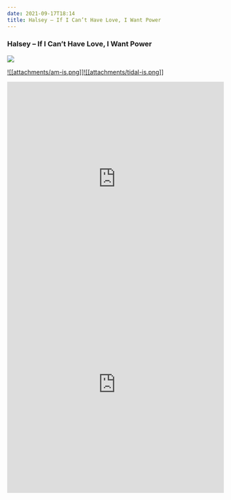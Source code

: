 ```yaml
---
date: 2021-09-17T18:14
title: Halsey – If I Can’t Have Love, I Want Power
---
```

### Halsey – If I Can’t Have Love, I Want Power
[![](https://img.discogs.com/6dMc76QSlQcfktolOjVPaSC4Cis=/fit-in/600x624/filters:strip_icc():format(jpeg):mode_rgb():quality(90)/discogs-images/R-20128378-1630877714-5142.jpeg.jpg)][1] 

[1]: https://www.discogs.com/release/20128378
[2]: https://music.apple.com/us/album/1574984039
[3]: https://listen.tidal.com/album/195275096

[![[attachments/am-is.png]]][2][![[attachments/tidal-is.png]]][3]

<iframe allow="autoplay *; encrypted-media *; fullscreen *" frameborder="0" height="450" style="width:100%;max-width:660px;overflow:hidden;background:transparent;" sandbox="allow-forms allow-popups allow-same-origin allow-scripts allow-storage-access-by-user-activation allow-top-navigation-by-user-activation" src="https://embed.music.apple.com/us/album/turn-blue/1574984039"></iframe>
<div style="position: relative; padding-bottom: 100%; height: 0; overflow: hidden; max-width: 100%;"><iframe src="https://embed.tidal.com/albums/195275096?layout=gridify" frameborder= "0" allowfullscreen style="position: absolute; top: 0; left: 0; width: 100%; height: 1px; min-height: 100%; margin: 0 auto;"></iframe></div>